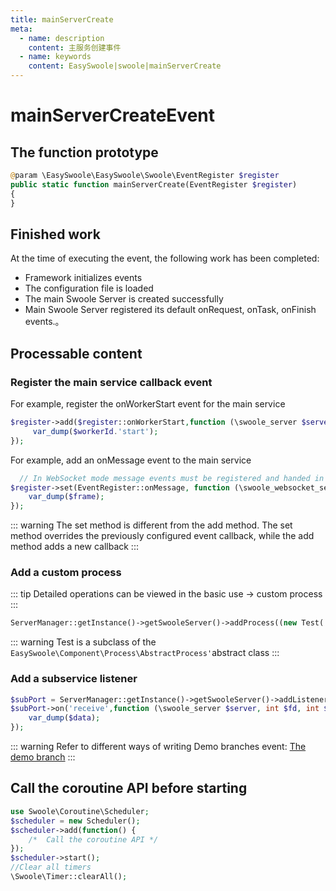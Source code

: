 ```yaml
---
title: mainServerCreate
meta:
  - name: description
    content: 主服务创建事件
  - name: keywords
    content: EasySwoole|swoole|mainServerCreate
---
```

# mainServerCreateEvent

## The function prototype

```php
@param \EasySwoole\EasySwoole\Swoole\EventRegister $register
public static function mainServerCreate(EventRegister $register)
{
}
```

## Finished work

At the time of executing the event, the following work has been completed:

- Framework initializes events
- The configuration file is loaded
- The main Swoole Server is created successfully
- Main Swoole Server registered its default onRequest, onTask, onFinish events.。

## Processable content

### Register the main service callback event

For example, register the onWorkerStart event for the main service

```php
$register->add($register::onWorkerStart,function (\swoole_server $server,int $workerId){
     var_dump($workerId.'start');
});
```

For example, add an onMessage event to the main service

```php
  // In WebSocket mode message events must be registered and handed in 
$register->set(EventRegister::onMessage, function (\swoole_websocket_server $server, \swoole_websocket_frame $frame) {
    var_dump($frame);
});
```

::: warning 
The set method is different from the add method. The set method overrides the previously configured event callback, while the add method adds a new callback
:::

### Add a custom process

::: tip
Detailed operations can be viewed in the basic use -> custom process
:::

```php
ServerManager::getInstance()->getSwooleServer()->addProcess((new Test('test_process'))->getProcess());
```

::: warning 
Test is a subclass of the ```EasySwoole\Component\Process\AbstractProcess'```abstract class
:::

### Add a subservice listener

```php
$subPort = ServerManager::getInstance()->getSwooleServer()->addListener('0.0.0.0',9503,SWOOLE_TCP);
$subPort->on('receive',function (\swoole_server $server, int $fd, int $reactor_id, string $data){
    var_dump($data);
});
```

::: warning 
Refer to different ways of writing Demo branches event: [The demo branch](https://github.com/easy-swoole/demo/branches)
:::

## Call the coroutine API before starting
```php
use Swoole\Coroutine\Scheduler;
$scheduler = new Scheduler();
$scheduler->add(function() {
    /*  Call the coroutine API */
});
$scheduler->start();
//Clear all timers
\Swoole\Timer::clearAll();
```

